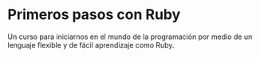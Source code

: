 # Primeros pasos con Ruby
Un curso para iniciarnos en el mundo de la programación por medio de un lenguaje flexible y de fácil aprendizaje como Ruby.

